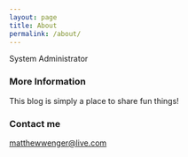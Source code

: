 ```yaml
---
layout: page
title: About
permalink: /about/
---
```


System Administrator

### More Information

This blog is simply a place to share fun things!

### Contact me

[matthewwenger@live.com](mailto:matthewwenger@live.com)
